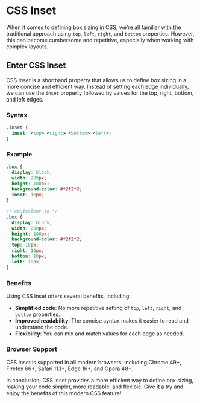 # CSS Inset

When it comes to defining box sizing in CSS, we're all familiar with the traditional
approach using `top`, `left`, `right`, and `bottom` properties. However, this can become
cumbersome and repetitive, especially when working with complex layouts.

## Enter CSS Inset

CSS Inset is a shorthand property that allows us to define box sizing in a more concise and
efficient way. Instead of setting each edge individually, we can use the `inset` property
followed by values for the top, right, bottom, and left edges.

### Syntax

```css
.inset {
  inset: <top> <right> <bottom> <left>;
}
```

### Example
```css
.box {
  display: block;
  width: 200px;
  height: 100px;
  background-color: #f2f2f2;
  inset: 10px;
}

/* equivalent to */
.box {
  display: block;
  width: 200px;
  height: 100px;
  background-color: #f2f2f2;
  top: 10px;
  right: 10px;
  bottom: 10px;
  left: 10px;
}
```

### Benefits

Using CSS Inset offers several benefits, including:

- **Simplified code**: No more repetitive setting of `top`, `left`, `right`, and `bottom`
properties.
- **Improved readability**: The concise syntax makes it easier to read and understand the
code.
- **Flexibility**: You can mix and match values for each edge as needed.

### Browser Support

CSS Inset is supported in all modern browsers, including Chrome 49+, Firefox 66+, Safari
11.1+, Edge 16+, and Opera 48+.

In conclusion, CSS Inset provides a more efficient way to define box sizing, making your
code simpler, more readable, and flexible. Give it a try and enjoy the benefits of this
modern CSS feature!
